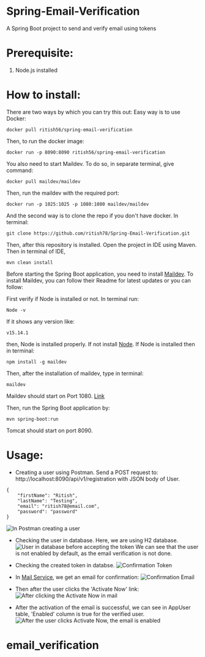 # Spring-Email-Verification
A Spring Boot project to send and verify email using tokens

# Prerequisite:
1. Node.js installed

# How to install:

There are two ways by which you can try this out:
Easy way is to use Docker:
```
docker pull ritish56/spring-email-verification
```
Then, to run the docker image:
```
docker run -p 8090:8090 ritish56/spring-email-verification
```
You also need to start Maildev. To do so, in separate terminal, give command:
```
docker pull maildev/maildev
```
Then, run the maildev with the required port:
```
docker run -p 1025:1025 -p 1080:1080 maildev/maildev
```

And the second way is to clone the repo if you don't have docker. In terminal:

````
git clone https://github.com/ritish78/Spring-Email-Verification.git
````

Then, after this repository is installed. Open the project in IDE using Maven. Then in terminal of IDE,

````
mvn clean install
````

Before starting the Spring Boot application, you need to install [Maildev](https://github.com/maildev/maildev). 
To install Maildev, you can follow their Readme for latest updates or you can follow:

First verify if Node is installed or not. In terminal run:
````
Node -v
````
If it shows any version like: 
````
v15.14.1
````
then, Node is installed properly. If not install [Node](https://nodejs.org/en/).
If Node is installed then in terminal:
````
npm install -g maildev
````
Then, after the installation of maildev, type in terminal:
````
maildev
````
Maildev should start on Port 1080. [Link](http://localhost:1080/#/)

Then, run the Spring Boot application by:
````
mvn spring-boot:run
````

Tomcat should start on port 8090.

# Usage:

* Creating a user using Postman. Send a POST request to: http://localhost:8090/api/v1/registration with JSON body of User.
````
{
    "firstName": "Ritish",
    "lastName": "Testing",
    "email": "ritish78@email.com",
    "password": "password"
}
````

![In Postman creating a user](https://user-images.githubusercontent.com/36816476/105572756-40a1c100-5dad-11eb-9d81-fb7e8c0217ac.PNG)

* Checking the user in database. Here, we are using H2 database.
![User in database before accepting the token](https://user-images.githubusercontent.com/36816476/105572898-ff5de100-5dad-11eb-96c9-506539ae71c9.PNG)
We can see that the user is not enabled by default, as the email verification is not done.

* Checking the created token in databse.
![Confirmation Token](https://user-images.githubusercontent.com/36816476/105572927-2e745280-5dae-11eb-9ae6-526bd4dfb765.PNG)

* In [Mail Service](http://localhost:1080/#/), we get an email for confirmation:
![Confirmation Email](https://user-images.githubusercontent.com/36816476/105572974-67142c00-5dae-11eb-8c7e-f7cbc9a9610e.PNG)

* Then after the user clicks the 'Activate Now' link:
![After clicking the Activate Now in mail](https://user-images.githubusercontent.com/36816476/105572986-83b06400-5dae-11eb-8ac3-34e3d57a7421.PNG)

* After the activation of the email is successful, we can see in AppUser table, 'Enabled' column is true for the verified user.
![After the user clicks Activate Now, the email is enabled](https://user-images.githubusercontent.com/36816476/105573018-b78b8980-5dae-11eb-9050-1e85d0c8c32b.PNG)
# email_verification
